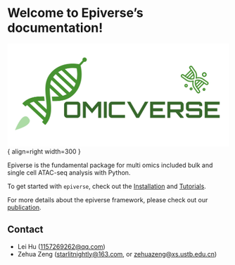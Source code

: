 # Welcome to Epiverse’s documentation!


<div class="result" markdown>

![Image title](img/logo.png){ align=right width=300 }

Epiverse is the fundamental package for multi omics included bulk and single cell ATAC-seq analysis with Python.

To get started with `epiverse`, check out the [Installation](Installation_guild) and [Tutorials](Tutorial).

For more details about the epiverse framework, please check out our [publication]().

</div>



<div class="Contact" markdown>

## Contact

- Lei Hu ([1157269262@qq.com](mailto:1157269262@qq.com))
- Zehua Zeng ([starlitnightly@163.com](mailto:starlitnightly@163.com), or [zehuazeng@xs.ustb.edu.cn](mailto:zehuazeng@xs.ustb.edu.cn))

</div>
